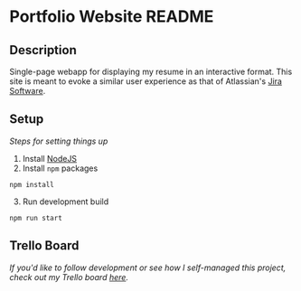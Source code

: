# Portfolio Website README

## Description
Single-page webapp for displaying my resume in an interactive format. This site is meant to evoke a similar user experience as that of Atlassian's [Jira Software](https://www.atlassian.com/software/jira).

## Setup
_Steps for setting things up_

1. Install [NodeJS](https://nodejs.org/en/download/)
2. Install `npm` packages

```
npm install
```

3. Run development build

```
npm run start
```

## Trello Board
_If you'd like to follow development or see how I self-managed this project, check out my Trello board [here](https://trello.com/b/f18kQoPx/resume-website)._